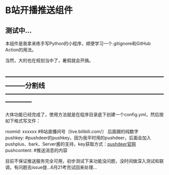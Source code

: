 # B站开播推送组件 
## 测试中... 
本组件是我拿来练手写Python的小程序，顺便学习一个.gitignore和GitHub Action的用法。 

当然，大的也在规划当中了，暑假就会开搞。 

## ———————————————————————————分割线————————————————————————————  

大体功能已经完成了，使用方法就是在程序目录底下创建一个config.yml，然后按如下格式写文件： 

roomid: xxxxxx #B站直播间号（live.bilibili.com/） 后面跟的纯数字   
pushkey:  #pushdeer的pushkey，因为我平时用的pushdeer，后面会加入pushplus、bark、Server酱的支持，key获取方式：[pushdeer官网](https://www.pushdeer.com/official.html)   
pushcontent:    #推送消息的内容  

目前不保证推送服务完全可用，初步测试下来功能没问题，没时间做深入测试和联调，有问题去issue提...6月21考完试回来处理...
